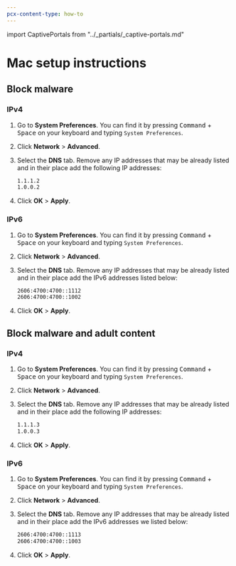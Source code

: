 ```yaml
---
pcx-content-type: how-to
---
```


import CaptivePortals from "../_partials/_captive-portals.md"

# Mac setup instructions

## Block malware

### IPv4

1. Go to **System Preferences**. You can find it by pressing <kbd>Command</kbd> + <kbd>Space</kbd> on your keyboard and typing `System Preferences`.
1. Click **Network** > **Advanced**.
1. Select the **DNS** tab. Remove any IP addresses that may be already listed and in their place add the following IP addresses:

    ```txt
    1.1.1.2
    1.0.0.2
    ```

1. Click **OK** > **Apply**.

### IPv6

1. Go to **System Preferences**. You can find it by pressing <kbd>Command</kbd> + <kbd>Space</kbd> on your keyboard and typing `System Preferences`.
1. Click **Network** > **Advanced**.
1. Select the **DNS** tab. Remove any IP addresses that may be already listed and in their place add the IPv6 addresses listed below:

    ```txt
    2606:4700:4700::1112
    2606:4700:4700::1002
    ```

1. Click **OK** > **Apply**.

## Block malware and adult content

### IPv4

1. Go to **System Preferences**. You can find it by pressing <kbd>Command</kbd> + <kbd>Space</kbd> on your keyboard and typing `System Preferences`.
1. Click **Network** > **Advanced**.
1. Select the **DNS** tab. Remove any IP addresses that may be already listed and in their place add the following IP addresses:

    ```txt
    1.1.1.3
    1.0.0.3
    ```

1. Click **OK** > **Apply**.

### IPv6

1. Go to **System Preferences**. You can find it by pressing <kbd>Command</kbd> + <kbd>Space</kbd> on your keyboard and typing `System Preferences`.
1. Click **Network** > **Advanced**.
1. Select the **DNS** tab. Remove any IP addresses that may be already listed and in their place add the IPv6 addresses we listed below:

    ```txt
    2606:4700:4700::1113
    2606:4700:4700::1003
    ```

1. Click **OK** > **Apply**.

<CaptivePortals/>